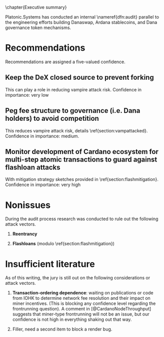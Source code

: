 \chapter{Executive summary}

Platonic.Systems has conducted an internal \nameref{dfn:audit} parallel to the engineering efforts building Danaswap, Ardana stablecoins, and Dana governance token mechanisms. 

# Recommendations

Recommendations are assigned a five-valued confidence. 

## Keep the DeX closed source to prevent forking

This can play a role in reducing vampire attack risk. Confidence in importance: very low

## Peg fee structure to governance (i.e. Dana holders) to avoid competition 

This reduces vampire attack risk, details \ref{section:vampattacked}. Confidence in importance: medium. 

## Monitor development of Cardano ecosystem for **multi-step atomic transactions** to guard against flashloan attacks

With mitigation strategy sketches provided in \ref{section:flashmitigation}. Confidence in importance: very high

# Nonissues

During the audit process research was conducted to rule out the following attack vectors.

1. **Reentrancy**

2. **Flashloans** (modulo \ref{section:flashmitigation})


# Insufficient literature

As of this writing, the jury is still out on the following considerations or attack vectors.

1. **Transaction-ordering dependence**: waiting on publications or code from IOHK to determine network fee resolution and their impact on miner incentives. (This is blocking any confidence level regarding the frontrunning question). A comment in [@CardanoNodeThroughput] suggests that miner-type frontrunning will not be an issue, but our confidence is not high in everything shaking out that way. 

2. Filler, need a second item to block a render bug. 

